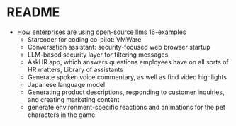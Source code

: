 # README

- [How enterprises are using open-source llms 16-examples](https://venturebeat.com/ai/how-enterprises-are-using-open-source-llms-16-examples/)
  - Starcoder for coding co-pilot: VMWare
  - Conversation assistant: security-focused web browser startup
  - LLM-based security layer for filtering messages
  - AskHR app, which answers questions employees have on all sorts of HR matters, Library of assistants
  - Generate spoken voice commentary, as well as find video highlights
  - Japanese language model
  - Generating product descriptions, responding to customer inquiries, and creating marketing content
  - generate environment-specific reactions and animations for the pet characters in the game.